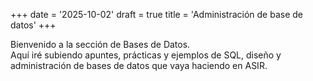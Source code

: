 +++
date = '2025-10-02'
draft = true
title = 'Administración de base de datos'
+++

Bienvenido a la sección de Bases de Datos.  
Aquí iré subiendo apuntes, prácticas y ejemplos de SQL, diseño y administración de bases de datos que vaya haciendo en ASIR.


